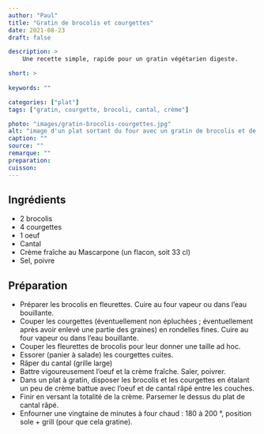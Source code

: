```yaml
---
author: "Paul"
title: "Gratin de brocolis et courgettes"
date: 2021-08-23
draft: false

description: >
    Une recette simple, rapide pour un gratin végétarien digeste.

short: >
    
keywords: ""

categories: ["plat"]
tags: ["gratin, courgette, brocoli, cantal, crème"]

photo: "images/gratin-brocolis-courgettes.jpg"
alt: "image d'un plat sortant du four avec un gratin de brocolis et de courgettes"
caption: ""
source: ""
remarque: ""
preparation: 
cuisson: 
---
```



## Ingrédients
- 2 brocolis
- 4 courgettes
- 1 oeuf
- Cantal
- Crème fraîche au Mascarpone (un flacon, soit 33 cl)
- Sel, poivre
## Préparation
- Préparer les brocolis en fleurettes. Cuire au four vapeur ou dans l’eau bouillante.
- Couper les courgettes (éventuellement non épluchées ; éventuellement après avoir enlevé une partie des graines) en rondelles fines. Cuire au four vapeur ou dans l’eau bouillante.
- Couper les fleurettes de brocolis pour leur donner une taille ad hoc.
- Essorer (panier à salade) les courgettes cuites.
- Râper du cantal (grille large)
- Battre vigoureusement l’oeuf et la crème fraîche. Saler, poivrer.
- Dans un plat à gratin, disposer les brocolis et les courgettes en étalant un peu de crème battue avec l’oeuf et de cantal râpé entre les couches.
- Finir en versant la totalité de la crème. Parsemer le dessus du plat de cantal râpé.
- Enfourner une vingtaine de minutes à four chaud : 180 à 200 °, position sole + grill (pour que cela gratine).



